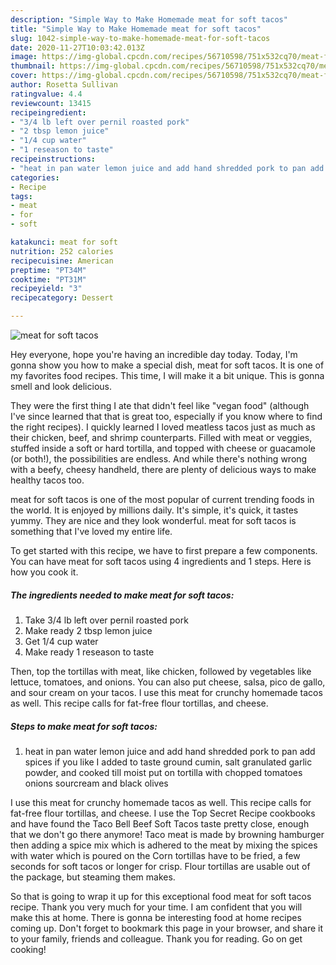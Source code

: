 ```yaml
---
description: "Simple Way to Make Homemade meat for soft tacos"
title: "Simple Way to Make Homemade meat for soft tacos"
slug: 1042-simple-way-to-make-homemade-meat-for-soft-tacos
date: 2020-11-27T10:03:42.013Z
image: https://img-global.cpcdn.com/recipes/56710598/751x532cq70/meat-for-soft-tacos-recipe-main-photo.jpg
thumbnail: https://img-global.cpcdn.com/recipes/56710598/751x532cq70/meat-for-soft-tacos-recipe-main-photo.jpg
cover: https://img-global.cpcdn.com/recipes/56710598/751x532cq70/meat-for-soft-tacos-recipe-main-photo.jpg
author: Rosetta Sullivan
ratingvalue: 4.4
reviewcount: 13415
recipeingredient:
- "3/4 lb left over pernil roasted pork"
- "2 tbsp lemon juice"
- "1/4 cup water"
- "1 reseason to taste"
recipeinstructions:
- "heat in pan water lemon juice and add hand shredded pork to pan add spices if you like I added to taste ground cumin, salt granulated garlic powder, and cooked till moist put on tortilla with chopped tomatoes onions sourcream and black olives"
categories:
- Recipe
tags:
- meat
- for
- soft

katakunci: meat for soft 
nutrition: 252 calories
recipecuisine: American
preptime: "PT34M"
cooktime: "PT31M"
recipeyield: "3"
recipecategory: Dessert

---
```



![meat for soft tacos](https://img-global.cpcdn.com/recipes/56710598/751x532cq70/meat-for-soft-tacos-recipe-main-photo.jpg)

Hey everyone, hope you're having an incredible day today. Today, I'm gonna show you how to make a special dish, meat for soft tacos. It is one of my favorites food recipes. This time, I will make it a bit unique. This is gonna smell and look delicious.

They were the first thing I ate that didn&#39;t feel like &#34;vegan food&#34; (although I&#39;ve since learned that that is great too, especially if you know where to find the right recipes). I quickly learned I loved meatless tacos just as much as their chicken, beef, and shrimp counterparts. Filled with meat or veggies, stuffed inside a soft or hard tortilla, and topped with cheese or guacamole (or both!), the possibilities are endless. And while there&#39;s nothing wrong with a beefy, cheesy handheld, there are plenty of delicious ways to make healthy tacos too.

meat for soft tacos is one of the most popular of current trending foods in the world. It is enjoyed by millions daily. It's simple, it's quick, it tastes yummy. They are nice and they look wonderful. meat for soft tacos is something that I've loved my entire life.


To get started with this recipe, we have to first prepare a few components. You can have meat for soft tacos using 4 ingredients and 1 steps. Here is how you cook it.

<!--inarticleads1-->

##### The ingredients needed to make meat for soft tacos:

1. Take 3/4 lb left over pernil roasted pork
1. Make ready 2 tbsp lemon juice
1. Get 1/4 cup water
1. Make ready 1 reseason to taste


Then, top the tortillas with meat, like chicken, followed by vegetables like lettuce, tomatoes, and onions. You can also put cheese, salsa, pico de gallo, and sour cream on your tacos. I use this meat for crunchy homemade tacos as well. This recipe calls for fat-free flour tortillas, and cheese. 

<!--inarticleads2-->

##### Steps to make meat for soft tacos:

1. heat in pan water lemon juice and add hand shredded pork to pan add spices if you like I added to taste ground cumin, salt granulated garlic powder, and cooked till moist put on tortilla with chopped tomatoes onions sourcream and black olives


I use this meat for crunchy homemade tacos as well. This recipe calls for fat-free flour tortillas, and cheese. I use the Top Secret Recipe cookbooks and have found the Taco Bell Beef Soft Tacos taste pretty close, enough that we don&#39;t go there anymore! Taco meat is made by browning hamburger then adding a spice mix which is adhered to the meat by mixing the spices with water which is poured on the Corn tortillas have to be fried, a few seconds for soft tacos or longer for crisp. Flour tortillas are usable out of the package, but steaming them makes. 

So that is going to wrap it up for this exceptional food meat for soft tacos recipe. Thank you very much for your time. I am confident that you will make this at home. There is gonna be interesting food at home recipes coming up. Don't forget to bookmark this page in your browser, and share it to your family, friends and colleague. Thank you for reading. Go on get cooking!
